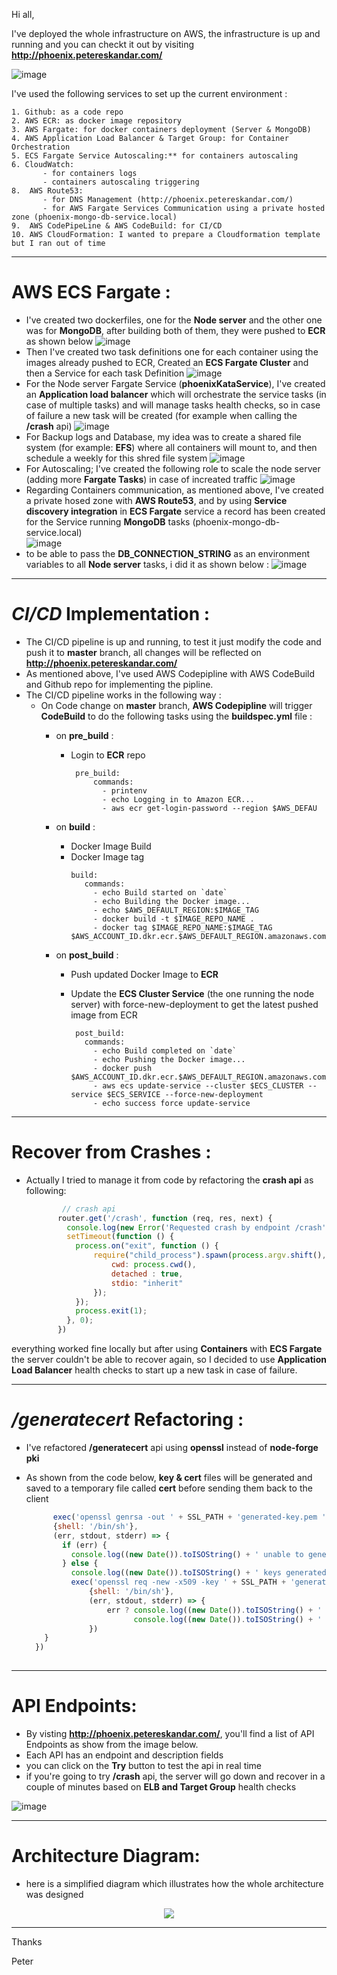Hi all,

I've deployed the whole infrastructure on AWS, the infrastructure is up and running and you can checkt it out by visiting **http://phoenix.petereskandar.com/**

![image](https://user-images.githubusercontent.com/24432011/112876596-fcd97980-90c5-11eb-9bc9-0341c9f6ea31.png)


I've used the following services to set up the current environment : 

    1. Github: as a code repo  
    2. AWS ECR: as docker image repository  
    3. AWS Fargate: for docker containers deployment (Server & MongoDB)  
    4. AWS Application Load Balancer & Target Group: for Container Orchestration  
    5. ECS Fargate Service Autoscaling:** for containers autoscaling  
    6. CloudWatch:  
           - for containers logs   
           - containers autoscaling triggering  
    8.  AWS Route53: 
           - for DNS Management (http://phoenix.petereskandar.com/)  
           - for AWS Fargate Services Communication using a private hosted zone (phoenix-mongo-db-service.local)  
    9.  AWS CodePipeLine & AWS CodeBuild: for CI/CD  
    10. AWS CloudFormation: I wanted to prepare a Cloudformation template but I ran out of time  

---

# **AWS ECS Fargate :**  
* I've created two dockerfiles, one for the **Node server** and the other one was for **MongoDB**, after building both of them, they were pushed to **ECR** as shown below
![image](https://user-images.githubusercontent.com/24432011/112832203-43fb4680-9095-11eb-9f08-303feea24f9e.png)<br/>
* Then I've created two task definitions one for each container using the images already pushed to ECR, Created an **ECS Fargate Cluster** and then a Service for each task Definition
![image](https://user-images.githubusercontent.com/24432011/112829187-0ac0d780-9091-11eb-9df2-4ab60596fa6d.png)<br/>
* For the Node server Fargate Service (**phoenixKataService**), I've created an **Application load balancer** which will orchestrate the service tasks (in case of multiple tasks) 
and will manage tasks health checks, so in case of failure a new task will be created (for example when calling the **/crash** api)
![image](https://user-images.githubusercontent.com/24432011/112829837-fb8e5980-9091-11eb-855c-adee03bf1f3e.png)<br/>
* For Backup logs and Database, my idea was to create a shared file system (for example: **EFS**) where all containers will mount to, 
and then schedule a weekly for this shred file system
![image](https://user-images.githubusercontent.com/24432011/112833738-70b05d80-9097-11eb-9aca-ea35cfc3809a.png)<br/>
* For Autoscaling; I've created the following role to scale the node server (adding more **Fargate Tasks**) in case of increated traffic
![image](https://user-images.githubusercontent.com/24432011/112834233-08ae4700-9098-11eb-9255-5c008e39c25b.png)<br/>
* Regarding Containers communication, as mentioned above, I've created a private hosed zone with **AWS Route53**, 
and by using **Service discovery integration** in **ECS Fargate** service a record has been created for the Service running **MongoDB** tasks (phoenix-mongo-db-service.local)  
![image](https://user-images.githubusercontent.com/24432011/112839409-78bfcb80-909e-11eb-957f-384464dd7bf4.png)<br/>
* to be able to pass the **DB_CONNECTION_STRING** as an environment variables to all **Node server** tasks, i did it as shown below :
![image](https://user-images.githubusercontent.com/24432011/112840136-42368080-909f-11eb-96b2-db8c0cc2a08a.png)


---

# **_CI/CD_ Implementation :**
* The CI/CD pipeline is up and running, to test it just modify the code and push it to **master** branch, all changes will be reflected on **http://phoenix.petereskandar.com/**
* As mentioned above, I've used AWS Codepipline with AWS CodeBuild and Github repo for implementing the pipline.
* The CI/CD pipeline works in the following way : 
    - On Code change on **master** branch, **AWS Codepipline** will trigger **CodeBuild** to do the following tasks using the **buildspec.yml** file : 
        - on **pre_build** : 
            - Login to **ECR** repo
              ```
               pre_build:
                   commands:
                     - printenv
                     - echo Logging in to Amazon ECR...
                     - aws ecr get-login-password --region $AWS_DEFAU
               ```
               
       - on **build** :
            - Docker Image Build
            - Docker Image tag
                 ```
                 build:
                    commands:
                      - echo Build started on `date`
                      - echo Building the Docker image...
                      - echo $AWS_DEFAULT_REGION:$IMAGE_TAG
                      - docker build -t $IMAGE_REPO_NAME .
                      - docker tag $IMAGE_REPO_NAME:$IMAGE_TAG $AWS_ACCOUNT_ID.dkr.ecr.$AWS_DEFAULT_REGION.amazonaws.com/$IMAGE_REPO_NAME:$IMAGE_TAG
                 ```
      - on **post_build** :
           - Push updated Docker Image to **ECR**
           - Update the **ECS Cluster Service** (the one running the node server) with force-new-deployment to get the latest pushed image from ECR

                  post_build:
                    commands:
                      - echo Build completed on `date`
                      - echo Pushing the Docker image...
                      - docker push $AWS_ACCOUNT_ID.dkr.ecr.$AWS_DEFAULT_REGION.amazonaws.com/$IMAGE_REPO_NAME:$IMAGE_TAG
                      - aws ecs update-service --cluster $ECS_CLUSTER --service $ECS_SERVICE --force-new-deployment
                      - echo success force update-service
       
---            
 # **Recover from Crashes :**
 * Actually I tried to manage it from code by refactoring the **crash api** as following: 
     ```javascript
             // crash api 
            router.get('/crash', function (req, res, next) {
              console.log(new Error('Requested crash by endpoint /crash'))
              setTimeout(function () {
                process.on("exit", function () {
                    require("child_process").spawn(process.argv.shift(), process.argv, {
                        cwd: process.cwd(),
                        detached : true,
                        stdio: "inherit"
                    });
                });
                process.exit(1);
              }, 0);
            })
     ```
everything worked fine locally but after using **Containers** with **ECS Fargate** the server couldn't be able to recover again, so I decided to use **Application Load Balancer** health checks to start up a new task in case of failure.

---

# **_/generatecert_ Refactoring :**
* I've refactored **/generatecert** api using **openssl** instead of **node-forge pki**
* As shown from the code below, **key & cert** files will be generated and saved to a temporary file called **cert** before sending them back to the client
  
  ```javascript
        exec('openssl genrsa -out ' + SSL_PATH + 'generated-key.pem ' + KEY_SIZE,
        {shell: '/bin/sh'},
        (err, stdout, stderr) => {
          if (err) {
            console.log((new Date()).toISOString() + ' unable to generate keys ' + err)
          } else {
            console.log((new Date()).toISOString() + ' keys generated successfully', stdout)
            exec('openssl req -new -x509 -key ' + SSL_PATH + 'generated-key.pem -out ' + SSL_PATH + 'generated-cert.pem -days ' + EXPIRATION_DAYS + ' -subj /CN=localhost',
                {shell: '/bin/sh'},
                (err, stdout, stderr) => {
                    err ? console.log((new Date()).toISOString() + ' unable to generated certificate ' + err, stderr) :
                          console.log((new Date()).toISOString() + ' certificate generated successfully ', stdout)
                })
      } 
    })
    
   ```  


---

# **API Endpoints:**
* By visting **http://phoenix.petereskandar.com/**, you'll find a list of API Endpoints as show from the image below.
* Each API has an endpoint and description fields
* you can click on the **Try** button to test the api in real time
* if you're going to try **/crash** api, the server will go down and recover in a couple of minutes based on **ELB and Target Group** health checks

![image](https://user-images.githubusercontent.com/24432011/112866867-926f0c00-90ba-11eb-8e95-924236815df6.png)

---

# **Architecture Diagram:**
* here is a simplified diagram which illustrates how the whole architecture was designed 

<div style="text-align:center"><img src="https://user-images.githubusercontent.com/24432011/112876263-96ecf200-90c5-11eb-9060-04d21cbe57e6.png" /></div>

---

Thanks

Peter
